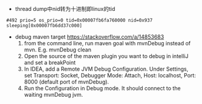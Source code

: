* thread dump中nid转为十进制即linux的tid
```
#492 prio=5 os_prio=0 tid=0x00007fb6fa760000 nid=0x937 sleeping[0x00007fb6dd37c000]
```
* debug maven target https://stackoverflow.com/a/14853683
  1. from the command line, run maven goal with mvnDebug instead of mvn. E.g. mvnDebug clean
  2. Open the source of the maven plugin you want to debug in intelliJ and set a breakPoint
  3. In IDEA, add a Remote JVM Debug Configuration. Under Settings, set Transport: Socket, Debugger Mode: Attach, Host: localhost, Port: 8000 (default port of mvnDebug).
  4. Run the Configuration in Debug mode. It should connect to the waiting mvnDebug jvm.
